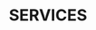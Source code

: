 ---
title : "SERVICES"
service_list:

  
# service item loop
- name : "Strategy Consultation for startups"
  image : "images/icons/marketing.png"

- name : "Content Writing"
  image : "images/icons/marketing.png"

- name : "Mentoring"
  image : "images/icons/marketing.png"



# custom style
custom_class: "" 
custom_attributes: "" 
custom_css: ""
---
